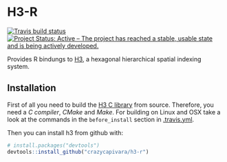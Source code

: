 
<!-- README.md is generated from README.Rmd. Please edit that file -->
H3-R
====

[![Travis build status](https://travis-ci.org/crazycapivara/h3-r.svg?branch=master)](https://travis-ci.org/crazycapivara/h3-r) [![Project Status: Active – The project has reached a stable, usable state and is being actively developed.](https://www.repostatus.org/badges/latest/active.svg)](https://www.repostatus.org/#active)

Provides R bindungs to [H3](https://uber.github.io/h3/), a hexagonal hierarchical spatial indexing system.

Installation
------------

First of all you need to build the [H3 C library](https://github.com/uber/h3) from source. Therefore, you need a *C compiler*, *CMake* and *Make*. For building on Linux and OSX take a look at the commands in the `before_install` section in [.travis.yml](.travis.yml).

Then you can install h3 from github with:

``` r
# install.packages("devtools")
devtools::install_github("crazycapivara/h3-r")
```
